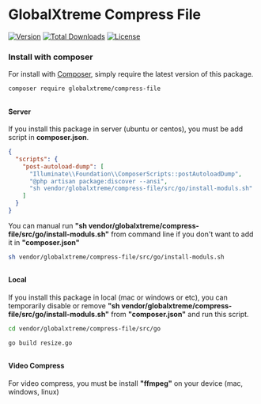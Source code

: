 GlobalXtreme Compress File
======

[![Version](http://poser.pugx.org/globalxtreme/compress-file/version)](https://packagist.org/packages/globalxtreme/compress-file)
[![Total Downloads](http://poser.pugx.org/globalxtreme/compress-file/downloads)](https://packagist.org/packages/globalxtreme/compress-file)
[![License](http://poser.pugx.org/globalxtreme/compress-file/license)](https://packagist.org/packages/globalxtreme/compress-file)

### Install with composer

For install with [Composer](https://getcomposer.org/), simply require the
latest version of this package.

```bash
composer require globalxtreme/compress-file
```
##
#### Server
If you install this package in server (ubuntu or centos), you must be add script in **composer.json**.
```json
{
  "scripts": {
    "post-autoload-dump": [
      "Illuminate\\Foundation\\ComposerScripts::postAutoloadDump", 
      "@php artisan package:discover --ansi",
      "sh vendor/globalxtreme/compress-file/src/go/install-moduls.sh"
    ]
  }
} 
```

You can manual run **"sh vendor/globalxtreme/compress-file/src/go/install-moduls.sh"** from command line if you don't want to add it in **"composer.json"**
```bash
sh vendor/globalxtreme/compress-file/src/go/install-moduls.sh
```

##
#### Local
If you install this package in local (mac or windows or etc), you can temporarily disable or remove **"sh vendor/globalxtreme/compress-file/src/go/install-moduls.sh"** from **"composer.json"** and run this script.
```bash
cd vendor/globalxtreme/compress-file/src/go

go build resize.go
```

##
#### Video Compress
For video compress, you must be install **"ffmpeg"** on your device (mac, windows, linux)